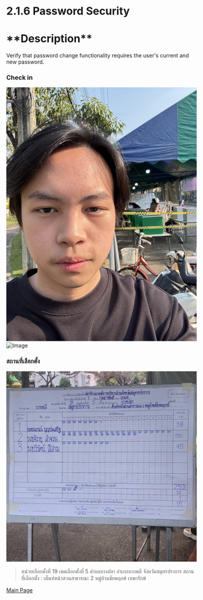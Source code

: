 # 2.1.6 Password Security

<h1>**Description**</h1>

Verify that password change functionality requires the user's 
current and new password.

### **Check in**
![Image](pic/IMG_4922.jpeg)
![Image](pic/IMG_4924.jpeg)


### **สถานที่เลือกตั้ง**
![Image](pic/IMG_4927.jpeg)
> หน่วยเลือกตั้งที่ 19 เขตเลือกตั้งที่ 5 ตำบลบางปลา อำเภอบางพลี จังหวัดสมุทรปราการ สถานที่เลือกตั้ง : เต็นท์หน้าสวนสาธารณะ 2 หมู่บ้านชัยพฤกษ์ เทพารักษ์

[Main Page](README.md)
